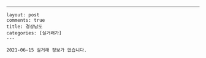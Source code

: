---
    layout: post
    comments: true
    title: 경상남도
    categories: [실거래가]
    ---

    2021-06-15 실거래 정보가 없습니다.

    